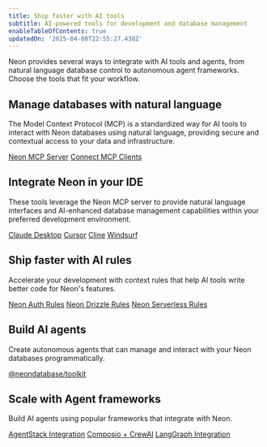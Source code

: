 ```yaml
---
title: Ship faster with AI tools
subtitle: AI-powered tools for development and database management
enableTableOfContents: true
updatedOn: '2025-04-08T22:55:27.438Z'
---
```


Neon provides several ways to integrate with AI tools and agents, from natural language database control to autonomous agent frameworks. Choose the tools that fit your workflow.

## Manage databases with natural language

The Model Context Protocol (MCP) is a standardized way for AI tools to interact with Neon databases using natural language, providing secure and contextual access to your data and infrastructure.

<DetailIconCards>
<a href="/docs/ai/neon-mcp-server" description="A Model Context Protocol (MCP) server that enables AI tools to interact with and manage Neon databases" icon="github">Neon MCP Server</a>
<a href="/docs/ai/connect-mcp-clients-to-neon" description="Learn how to connect MCP clients to your Neon database" icon="github">Connect MCP Clients</a>
</DetailIconCards>

## Integrate Neon in your IDE

These tools leverage the Neon MCP server to provide natural language interfaces and
AI-enhanced database management capabilities within your preferred development environment.

<DetailIconCards>
<a href="https://neon.tech/guides/neon-mcp-server" description="Use natural language to manage your databases with Claude Desktop and Neon MCP server" icon="openai">Claude Desktop</a>
<a href="https://neon.tech/guides/cursor-mcp-neon" description="AI-enhanced database management in Cursor IDE" icon="openai">Cursor</a>
<a href="https://neon.tech/guides/cline-mcp-neon" description="AI-enhanced database management with Cline" icon="openai">Cline</a>
<a href="https://neon.tech/guides/windsurf-mcp-neon" description="AI-enhanced database management in Windsurf Editor" icon="openai">Windsurf</a>
</DetailIconCards>

## Ship faster with AI rules

Accelerate your development with context rules that help AI tools write better code for Neon's features.

<DetailIconCards>
<a href="/docs/ai/ai-rules-neon-auth" description="AI rules for implementing authentication with Neon" icon="github">Neon Auth Rules</a>
<a href="/docs/ai/ai-rules-neon-drizzle" description="AI rules for using Drizzle ORM with Neon" icon="github">Neon Drizzle Rules</a>
<a href="/docs/ai/ai-rules-neon-serverless" description="AI rules for efficient serverless database connections" icon="github">Neon Serverless Rules</a>
</DetailIconCards>

## Build AI agents

Create autonomous agents that can manage and interact with your Neon databases programmatically.

<DetailIconCards>
<a href="https://github.com/neondatabase/toolkit" description="A terse client for spinning up Postgres databases and running SQL queries" icon="github">@neondatabase/toolkit</a>
</DetailIconCards>

## Scale with Agent frameworks

Build AI agents using popular frameworks that integrate with Neon.

<DetailIconCards>
<a href="https://neon.tech/guides/agentstack-neon" description="Build and deploy AI agents with AgentStack's CLI and Neon integration" icon="openai">AgentStack Integration</a>
<a href="https://neon.tech/guides/composio-crewai-neon" description="Create multi-agent systems with CrewAI and Neon" icon="openai">Composio + CrewAI</a>
<a href="https://neon.tech/guides/langgraph-neon" description="Build stateful, multi-actor applications with LangGraph and Neon" icon="openai">LangGraph Integration</a>
</DetailIconCards>
